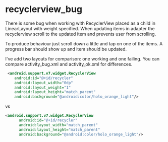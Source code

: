 # recyclerview_bug
There is some bug when working with RecyclerView placed as a child in LinearLayout with weight specified. When updating items in adapter the recyclerview scroll to the updated item and prevents user from scrolling.

To produce behaviour just scroll down a little and tap on one of the items. A progress bar should show up and item should be updated.

I've add two layouts for comparison: one working and one failing. You can compare  activity_bug.xml and activity_ok.xml for differences.

```xml
 <android.support.v7.widget.RecyclerView
    android:id="@+id/recycler"
    android:layout_width="0dp"
    android:layout_weight="1"
    android:layout_height="match_parent"
    android:background="@android:color/holo_orange_light"/>
```

vs 

```xml
<android.support.v7.widget.RecyclerView
      android:id="@+id/recycler"
      android:layout_width="match_parent"
      android:layout_height="match_parent"
      android:background="@android:color/holo_orange_light"/>
```
